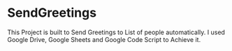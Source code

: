 # SendGreetings
This Project is built to Send Greetings to List of people automatically. I used Google Drive, Google Sheets and Google Code Script to Achieve it.
